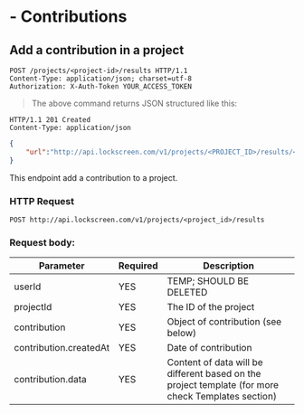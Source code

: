 # - Contributions

## Add a contribution in a project

```http
POST /projects/<project-id>/results HTTP/1.1
Content-Type: application/json; charset=utf-8
Authorization: X-Auth-Token YOUR_ACCESS_TOKEN
```

> The above command returns JSON structured like this:

```http
HTTP/1.1 201 Created
Content-Type: application/json
```

```json
{
	"url":"http://api.lockscreen.com/v1/projects/<PROJECT_ID>/results/<CONTRIBUTION_ID>"
}
```

This endpoint add a contribution to a project.

### HTTP Request

`POST http://api.lockscreen.com/v1/projects/<project_id>/results`

### Request body:

Parameter | Required | Description
--------- | -------- | ------------
userId | YES | TEMP; SHOULD BE DELETED
projectId | YES | The ID of the project
contribution | YES | Object of contribution (see below)
contribution.createdAt | YES | Date of contribution
contribution.data | YES | Content of data will be different based on the project template (for more check Templates section)

